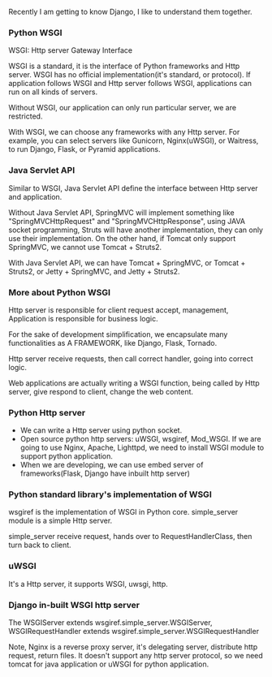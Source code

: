 Recently I am getting to know Django, I like to understand them together.

### Python WSGI

WSGI: Http server Gateway Interface

WSGI is a standard, it is the interface of Python frameworks and Http server. WSGI has no official implementation(it's standard, or protocol). If application follows WSGI and Http server follows WSGI, applications can run on all kinds of servers.

Without WSGI, our application can only run particular server, we are restricted.

With WSGI, we can choose any frameworks with any Http server. For example, you can select servers like Gunicorn, Nginx(uWSGI), or Waitress, to run Django, Flask, or Pyramid applications.


### Java Servlet API

Similar to WSGI, Java Servlet API define the interface between Http server and application.

Without Java Servlet API, SpringMVC will implement something like "SpringMVCHttpRequest" and "SpringMVCHttpResponse", using JAVA socket programming, Struts will have another implementation, they can only use their implementation. On the other hand, if Tomcat only support SpringMVC, we cannot use Tomcat + Struts2.

With Java Servlet API, we can have Tomcat + SpringMVC, or Tomcat + Struts2, or Jetty + SpringMVC, and Jetty + Struts2.


### More about Python WSGI

Http server is responsible for client request accept, management, 
Application is responsible for business logic.

For the sake of development simplification, we encapsulate many functionalities as A FRAMEWORK, like Django, Flask, Tornado. 

Http server receive requests, then call correct handler, going into correct logic.

Web applications are actually writing a WSGI function, being called by Http server, give respond to client, change the web content.


### Python Http server

- We can write a Http server using python socket.
- Open source python http servers: uWSGI, wsgiref, Mod_WSGI. If we are going to use Nginx, Apache, Lighttpd, we need to install WSGI module to support python application.
- When we are developing, we can use embed server of frameworks(Flask, Django have inbuilt http server)


### Python standard library's implementation of WSGI

wsgiref is the implementation of WSGI in Python core. simple_server module is a simple Http server.

simple_server receive request, hands over to RequestHandlerClass, then turn back to client.

### uWSGI

It's a Http server, it supports WSGI, uwsgi, http.

### Django in-built WSGI http server

The WSGIServer extends wsgiref.simple_server.WSGIServer, WSGIRequestHandler extends wsgiref.simple_server.WSGIRequestHandler

Note, Nginx is a reverse proxy server, it's delegating server, distribute http request, return files. It doesn't support any http server protocol, so we need tomcat for java application or uWSGI for python application.